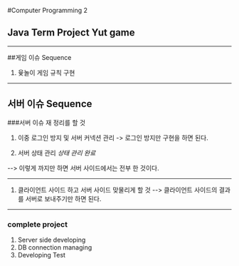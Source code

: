 #Computer Programming 2 
## Java Term Project Yut game

- - -

##게임 이슈 Sequence
1. 윷놀이 게임 규칙 구현
- - -
##  서버 이슈 Sequence

###서버 이슈 재 정리를 할 것

1. 이중 로그인 방지 및 서버 커넥션 관리
       -> 로그인 방지만 구현을 하면 된다. 

2. 서버 상태 관리 *상태 관리 완료* 

--> 이렇게 까지만 하면 서버 사이드에서는 전부 한 것이다. 

- - -
1. 클라이언트 사이드 하고 서버 사이드 맞물리게 할 것
 --> 클라이언트 사이드의 결과를 서버로 보내주기만 하면 된다. 

- - -
 ### complete project 
1. Server side developing
2. DB connection managing
3. Developing Test
